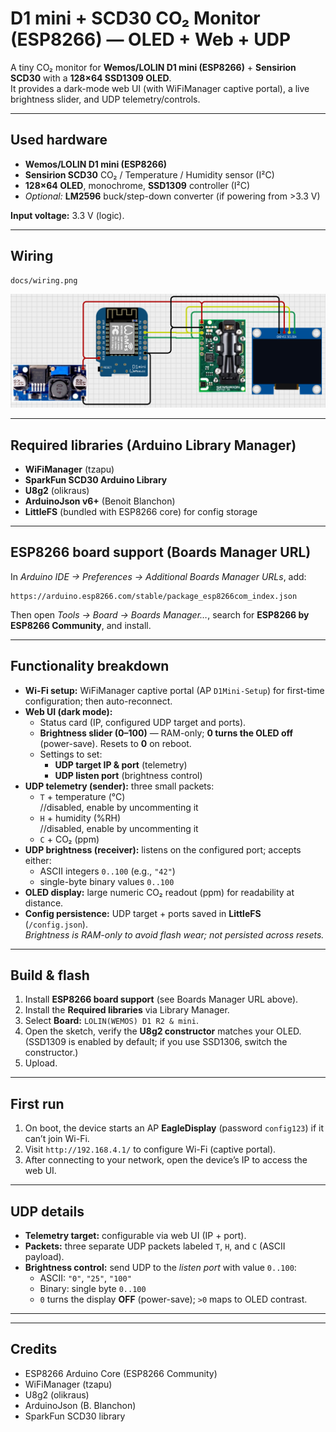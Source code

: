 <h1>D1 mini + SCD30 CO₂ Monitor (ESP8266) — OLED + Web + UDP</h1>

<p>
A tiny CO₂ monitor for <strong>Wemos/LOLIN D1 mini (ESP8266)</strong> + <strong>Sensirion SCD30</strong> with a <strong>128×64 SSD1309 OLED</strong>.<br>
It provides a dark-mode web UI (with WiFiManager captive portal), a live brightness slider, and UDP telemetry/controls.
</p>

<hr>

<h2>Used hardware</h2>
<ul>
  <li><strong>Wemos/LOLIN D1 mini (ESP8266)</strong></li>
  <li><strong>Sensirion SCD30</strong> CO₂ / Temperature / Humidity sensor (I²C)</li>
  <li><strong>128×64 OLED</strong>, monochrome, <strong>SSD1309</strong> controller (I²C)</li>
  <li><em>Optional:</em> <strong>LM2596</strong> buck/step-down converter (if powering from &gt;3.3&nbsp;V)</li>
</ul>

<p><strong>Input voltage:</strong> 3.3&nbsp;V (logic).</p>

<hr>

<h2>Wiring</h2>
<pre><code>docs/wiring.png
</code></pre>
<p><img src="docs/wiring.png" alt="Wiring diagram" /></p>

<hr>

<h2>Required libraries (Arduino Library Manager)</h2>
<ul>
  <li><strong>WiFiManager</strong> (tzapu)</li>
  <li><strong>SparkFun SCD30 Arduino Library</strong></li>
  <li><strong>U8g2</strong> (olikraus)</li>
  <li><strong>ArduinoJson v6+</strong> (Benoit Blanchon)</li>
  <li><strong>LittleFS</strong> (bundled with ESP8266 core) for config storage</li>
</ul>

<hr>

<h2>ESP8266 board support (Boards Manager URL)</h2>
<p>In <em>Arduino IDE → Preferences → Additional Boards Manager URLs</em>, add:</p>
<pre><code>https://arduino.esp8266.com/stable/package_esp8266com_index.json
</code></pre>
<p>Then open <em>Tools → Board → Boards Manager…</em>, search for <strong>ESP8266 by ESP8266 Community</strong>, and install.</p>

<hr>

<h2>Functionality breakdown</h2>
<ul>
  <li><strong>Wi-Fi setup:</strong> WiFiManager captive portal (AP <code>D1Mini-Setup</code>) for first-time configuration; then auto-reconnect.</li>
  <li><strong>Web UI (dark mode):</strong>
    <ul>
      <li>Status card (IP, configured UDP target and ports).</li>
      <li><strong>Brightness slider (0–100)</strong> — RAM-only; <strong>0 turns the OLED off</strong> (power-save). Resets to <strong>0</strong> on reboot.</li>
      <li>Settings to set:
        <ul>
          <li><strong>UDP target IP &amp; port</strong> (telemetry)</li>
          <li><strong>UDP listen port</strong> (brightness control)</li>
        </ul>
      </li>
    </ul>
  </li>
  <li><strong>UDP telemetry (sender):</strong> three small packets:
    <ul>
      <li><code>T</code> + temperature (°C)</li> //disabled, enable by uncommenting it
      <li><code>H</code> + humidity (%RH)</li> //disabled, enable by uncommenting it
      <li><code>C</code> + CO₂ (ppm)</li>
    </ul>
  </li>
  <li><strong>UDP brightness (receiver):</strong> listens on the configured port; accepts either:
    <ul>
      <li>ASCII integers <code>0..100</code> (e.g., <code>"42"</code>)</li>
      <li>single-byte binary values <code>0..100</code></li>
    </ul>
  </li>
  <li><strong>OLED display:</strong> large numeric CO₂ readout (ppm) for readability at distance.</li>
  <li><strong>Config persistence:</strong> UDP target + ports saved in <strong>LittleFS</strong> (<code>/config.json</code>).<br>
      <em>Brightness is RAM-only to avoid flash wear; not persisted across resets.</em>
  </li>
</ul>

<hr>

<h2>Build &amp; flash</h2>
<ol>
  <li>Install <strong>ESP8266 board support</strong> (see Boards Manager URL above).</li>
  <li>Install the <strong>Required libraries</strong> via Library Manager.</li>
  <li>Select <strong>Board:</strong> <code>LOLIN(WEMOS) D1 R2 &amp; mini</code>.</li>
  <li>Open the sketch, verify the <strong>U8g2 constructor</strong> matches your OLED.<br>
      (SSD1309 is enabled by default; if you use SSD1306, switch the constructor.)</li>
  <li>Upload.</li>
</ol>

<hr>

<h2>First run</h2>
<ol>
  <li>On boot, the device starts an AP <strong>EagleDisplay</strong> (password <code>config123</code>) if it can’t join Wi-Fi.</li>
  <li>Visit <code>http://192.168.4.1/</code> to configure Wi-Fi (captive portal).</li>
  <li>After connecting to your network, open the device’s IP to access the web UI.</li>
</ol>

<hr>

<h2>UDP details</h2>
<ul>
  <li><strong>Telemetry target:</strong> configurable via web UI (IP + port).</li>
  <li><strong>Packets:</strong> three separate UDP packets labeled <code>T</code>, <code>H</code>, and <code>C</code> (ASCII payload).</li>
  <li><strong>Brightness control:</strong> send UDP to the <em>listen port</em> with value <code>0..100</code>:
    <ul>
      <li>ASCII: <code>"0"</code>, <code>"25"</code>, <code>"100"</code></li>
      <li>Binary: single byte <code>0..100</code></li>
      <li><code>0</code> turns the display <strong>OFF</strong> (power-save); <code>&gt;0</code> maps to OLED contrast.</li>
    </ul>
  </li>
</ul>

<hr>

<hr>

<h2>Credits</h2>
<ul>
  <li>ESP8266 Arduino Core (ESP8266 Community)</li>
  <li>WiFiManager (tzapu)</li>
  <li>U8g2 (olikraus)</li>
  <li>ArduinoJson (B. Blanchon)</li>
  <li>SparkFun SCD30 library</li>
</ul>
